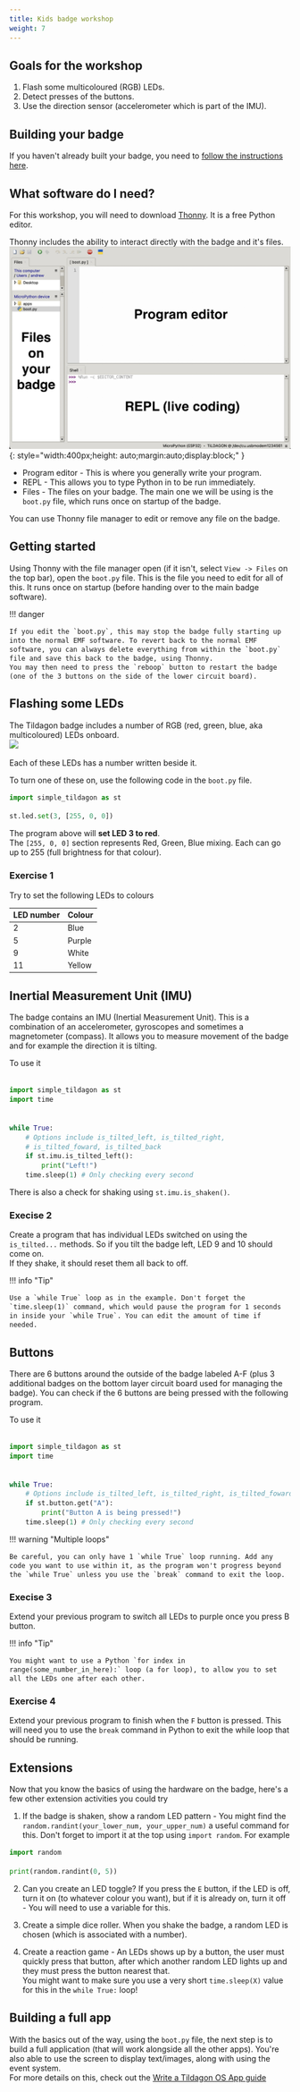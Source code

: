 ```yaml
---
title: Kids badge workshop
weight: 7
---
```


## Goals for the workshop
1. Flash some multicoloured (RGB) LEDs.
2. Detect presses of the buttons.
3. Use the direction sensor (accelerometer which is part of the IMU).

## Building your badge
If you haven't already built your badge, you need to [follow the instructions here](/using-the-badge/end-user-manual).

## What software do I need?
For this workshop, you will need to download [Thonny](https://thonny.org/). It is a free Python editor.
   
Thonny includes the ability to interact directly with the badge and it's files.
![Thonny](../images/simple_tildagon_workshop/thonny.jpg){: style="width:400px;height: auto;margin:auto;display:block;" }

- Program editor - This is where you generally write your program.
- REPL - This allows you to type Python in to be run immediately.
- Files - The files on your badge. The main one we will be using is the `boot.py` file, which runs once on startup of the badge.   

You can use Thonny file manager to edit or remove any file on the badge.   

## Getting started
Using Thonny with the file manager open (if it isn't, select `View -> Files` on the top bar), open the `boot.py` file. This is the file you need to edit for all of this. It runs once on startup (before handing over to the main badge software).   

!!! danger

    If you edit the `boot.py`, this may stop the badge fully starting up into the normal EMF software. To revert back to the normal EMF software, you can always delete everything from within the `boot.py` file and save this back to the badge, using Thonny.   
    You may then need to press the `reboop` button to restart the badge (one of the 3 buttons on the side of the lower circuit board).   

## Flashing some LEDs
The Tildagon badge includes a number of RGB (red, green, blue, aka multicoloured) LEDs onboard.   
![](/images/badge-photos/badge-in-the-dark.jpg)

Each of these LEDs has a number written beside it.

To turn one of these on, use the following code in the `boot.py` file.   
```python
import simple_tildagon as st

st.led.set(3, [255, 0, 0])
```
The program above will **set LED 3 to red**.    
The `[255, 0, 0]` section represents Red, Green, Blue mixing. Each can go up to 255 (full brightness for that colour).   

### Exercise 1
Try to set the following LEDs to colours

| LED number | Colour |
|------------|--------|
| 2          | Blue   |
| 5          | Purple |
| 9          | White  |
| 11         | Yellow |


## Inertial Measurement Unit (IMU)
The badge contains an IMU (Inertial Measurement Unit). This is a combination of an accelerometer, gyroscopes and sometimes a magnetometer (compass). It allows you to measure movement of the badge and for example the direction it is tilting.   

To use it
```python

import simple_tildagon as st
import time


while True:
    # Options include is_tilted_left, is_tilted_right,
    # is_tilted_foward, is_tilted_back
    if st.imu.is_tilted_left():
        print("Left!")
    time.sleep(1) # Only checking every second
```

There is also a check for shaking using `st.imu.is_shaken()`.

### Execise 2
Create a program that has individual LEDs switched on using the `is_tilted...`  methods. So if you tilt the badge left, LED 9 and 10 should come on.    
If they shake, it should reset them all back to off.   

!!! info "Tip"

    Use a `while True` loop as in the example. Don't forget the `time.sleep(1)` command, which would pause the program for 1 seconds in inside your `while True`. You can edit the amount of time if needed.  


## Buttons
There are 6 buttons around the outside of the badge labeled A-F (plus 3 additional badges on the bottom layer circuit board used for managing the badge). You can check if the 6 buttons are being pressed with the following program.   

To use it
```python

import simple_tildagon as st
import time


while True:
    # Options include is_tilted_left, is_tilted_right, is_tilted_foward, is_tilted_back
    if st.button.get("A"):
        print("Button A is being pressed!")
    time.sleep(1) # Only checking every second
```

!!! warning "Multiple loops"

    Be careful, you can only have 1 `while True` loop running. Add any code you want to use within it, as the program won't progress beyond the `while True` unless you use the `break` command to exit the loop.

### Execise 3
Extend your previous program to switch all LEDs to purple once you press B button.  

!!! info "Tip"

    You might want to use a Python `for index in range(some_number_in_here):` loop (a for loop), to allow you to set all the LEDs one after each other.

### Exercise 4
Extend your previous program to finish when the `F` button is pressed. This will need you to use the `break` command in Python to exit the while loop that should be running.


## Extensions
Now that you know the basics of using the hardware on the badge, here's a few other extension activities you could try

1. If the badge is shaken, show a random LED pattern - You might find the `random.randint(your_lower_num, your_upper_num)` a useful command for this. Don't forget to import it at the top using `import random`.
For example
```python
import random

print(random.randint(0, 5))
```
2. Can you create an LED toggle? If you press the `E` button, if the LED is off, turn it on (to whatever colour you want), but if it is already on, turn it off - You will need to use a variable for this.   

3. Create a simple dice roller. When you shake the badge, a random LED is chosen (which is associated with a number).

4. Create a reaction game - An LEDs shows up by a button, the user must quickly press that button, after which another random LED lights up and they must press the button nearest that.   
You might want to make sure you use a very short `time.sleep(X)` value for this in the `while True:` loop!


## Building a full app
With the basics out of the way, using the `boot.py` file, the next step is to build a full application (that will work alongside all the other apps). You're also able to use the screen to display text/images, along with using the event system.     
For more details on this, check out the [Write a  Tildagon OS App guide](tildagon-apps/development/)
